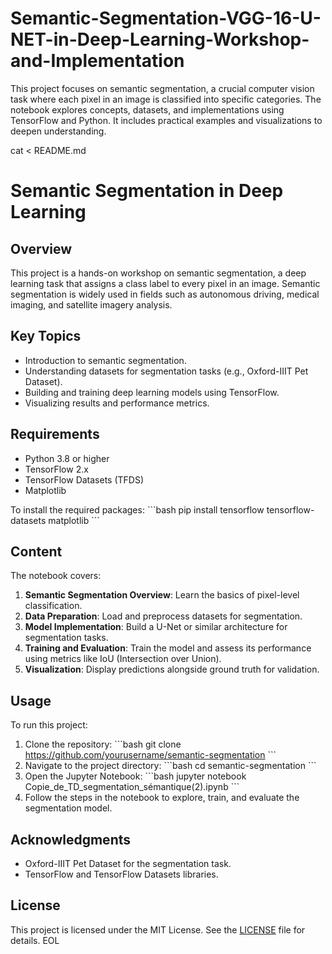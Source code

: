 # Semantic-Segmentation-VGG-16-U-NET-in-Deep-Learning-Workshop-and-Implementation
This project focuses on semantic segmentation, a crucial computer vision task where each pixel in an image is classified into specific categories. The notebook explores concepts, datasets, and implementations using TensorFlow and Python. It includes practical examples and visualizations to deepen understanding.

cat <<EOL > README.md
# Semantic Segmentation in Deep Learning

## Overview
This project is a hands-on workshop on semantic segmentation, a deep learning task that assigns a class label to every pixel in an image. Semantic segmentation is widely used in fields such as autonomous driving, medical imaging, and satellite imagery analysis.

## Key Topics
- Introduction to semantic segmentation.
- Understanding datasets for segmentation tasks (e.g., Oxford-IIIT Pet Dataset).
- Building and training deep learning models using TensorFlow.
- Visualizing results and performance metrics.

## Requirements
- Python 3.8 or higher
- TensorFlow 2.x
- TensorFlow Datasets (TFDS)
- Matplotlib

To install the required packages:
\`\`\`bash
pip install tensorflow tensorflow-datasets matplotlib
\`\`\`

## Content
The notebook covers:
1. **Semantic Segmentation Overview**: Learn the basics of pixel-level classification.
2. **Data Preparation**: Load and preprocess datasets for segmentation.
3. **Model Implementation**: Build a U-Net or similar architecture for segmentation tasks.
4. **Training and Evaluation**: Train the model and assess its performance using metrics like IoU (Intersection over Union).
5. **Visualization**: Display predictions alongside ground truth for validation.

## Usage
To run this project:
1. Clone the repository:
   \`\`\`bash
   git clone https://github.com/yourusername/semantic-segmentation
   \`\`\`
2. Navigate to the project directory:
   \`\`\`bash
   cd semantic-segmentation
   \`\`\`
3. Open the Jupyter Notebook:
   \`\`\`bash
   jupyter notebook Copie_de_TD_segmentation_sémantique(2).ipynb
   \`\`\`
4. Follow the steps in the notebook to explore, train, and evaluate the segmentation model.


## Acknowledgments
- Oxford-IIIT Pet Dataset for the segmentation task.
- TensorFlow and TensorFlow Datasets libraries.

## License
This project is licensed under the MIT License. See the [LICENSE](LICENSE) file for details.
EOL
